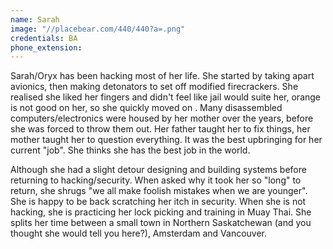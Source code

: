 ```yaml
---
name: Sarah
image: "//placebear.com/440/440?a=.png"
credentials: BA
phone_extension:
---
```


Sarah/Oryx has been hacking most of her life. She started by taking apart avionics, then making detonators to set off modified firecrackers. She realised she liked her fingers and didn't feel like jail would suite her, orange is not good on her, so she quickly moved on . Many disassembled computers/electronics were housed by her mother over the years, before she was forced to throw them out. Her father taught her to fix things, her mother taught her to question everything. It was the best upbringing for her current "job". She thinks she has the best job in the world.

Although she had a slight detour designing and building
systems before returning to hacking/security. When asked why it took her so "long" to return, she shrugs "we all make foolish mistakes when we are younger". She is happy to be back
scratching her itch in security. When she is not hacking, she is practicing her lock picking
and training in Muay Thai. She splits her time between a small town in Northern Saskatchewan (and you thought she would tell you here?), Amsterdam and Vancouver.
